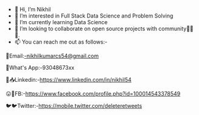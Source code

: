 - 👋 Hi, I’m Nikhil 
- 👀 I’m interested in Full Stack Data Science and Problem Solving
- 🌱 I’m currently learning Data Science
- 💞️ I’m looking to collaborate on open source projects with community👥👥👥. 
- 📫 You can reach me out as follows:-

📧Email:-nikhilkumarcs54@gmail.com

💬What's App:-93048673xx

 🔗📥Linkedin:-https://www.linkedin.com/in/nikhil54

😛📖FB:-https://www.facebook.com/profile.php?id=100014543378549

🐦🐦Twitter:-https://mobile.twitter.com/deleteretweets

<!---
nkds54/nkds54 is a ✨ special ✨ repository because its `README.md` (this file) appears on your GitHub profile.
You can click the Preview link to take a look at your changes.
--->
